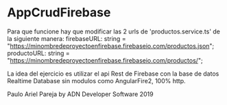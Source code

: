 # AppCrudFirebase
Para que funcione hay que modificar las 2 urls de 'productos.service.ts' de la siguiente manera:
firebaseURL: string = "https://minombredeproyectoenfirebase.firebaseio.com/productos.json";
productoURL: string = "https://minombredeproyectoenfirebase.firebaseio.com/productos/";

La idea del ejercicio es utilizar el api Rest de Firebase con la base de datos Realtime Database sin modulos como AngularFire2, 100% http.

Paulo Ariel Pareja by ADN Developer Software 2019